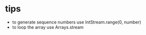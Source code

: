 # tips

* to generate sequence numbers use IntStream.range(0, number)
* to loop the array use Arrays.stream